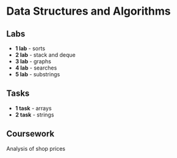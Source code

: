 # Data Structures and Algorithms

## Labs
- <b>1 lab</b> - sorts
- <b>2 lab</b> - stack and deque
- <b>3 lab</b> - graphs
- <b>4 lab</b> - searches
- <b>5 lab</b> - substrings

## Tasks
- <b>1 task</b> - arrays
- <b>2 task</b> - strings

## Coursework
Analysis of shop prices